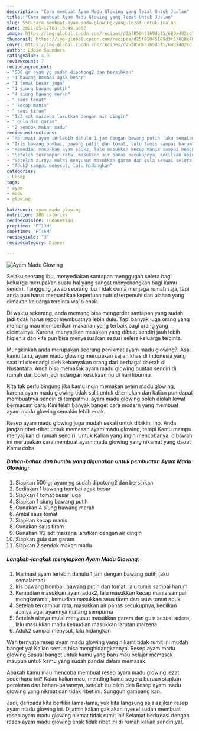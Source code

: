```yaml
---
description: "Cara membuat Ayam Madu Glowing yang lezat Untuk Jualan"
title: "Cara membuat Ayam Madu Glowing yang lezat Untuk Jualan"
slug: 550-cara-membuat-ayam-madu-glowing-yang-lezat-untuk-jualan
date: 2021-05-17T03:10:49.368Z
image: https://img-global.cpcdn.com/recipes/d25f85045169d3f5/680x482cq70/ayam-madu-glowing-foto-resep-utama.jpg
thumbnail: https://img-global.cpcdn.com/recipes/d25f85045169d3f5/680x482cq70/ayam-madu-glowing-foto-resep-utama.jpg
cover: https://img-global.cpcdn.com/recipes/d25f85045169d3f5/680x482cq70/ayam-madu-glowing-foto-resep-utama.jpg
author: Eddie Saunders
ratingvalue: 4.9
reviewcount: 7
recipeingredient:
- "500 gr ayam yg sudah dipotong2 dan bersihkan"
- "1 bawang bombai agak besar"
- "1 tomat besar juga"
- "1 siung bawang putih"
- "4 siung bawang merah"
- " saus tomat"
- " kecap manis"
- " saus tiram"
- "1/2 sdt maizena larutkan dengan air dingin"
- " gula dan garam"
- "2 sendok makan madu"
recipeinstructions:
- "Marinasi ayam terlebih dahulu 1 jam dengan bawang putih (aku semalaman)"
- "Iris bawang bombai, bawang putih dan tomat, lalu tumis sampai harum"
- "Kemudian masukkan ayam aduk2, lalu masukkan kecap manis sampai mengkaramel, kemudian masukkan saus tiram dan saus tomat aduk"
- "Setelah tercampur rata, masukkan air panas secukupnya, kecilkan apinya agar ayamnya matang sempurna"
- "Setelah airnya mulai menyusut masukkan garam dan gula sesuai selera, lalu masukkan madu kemudian masukkan larutan maizena"
- "Aduk2 sampai menysut, lalu hidangkan"
categories:
- Resep
tags:
- ayam
- madu
- glowing

katakunci: ayam madu glowing 
nutrition: 200 calories
recipecuisine: Indonesian
preptime: "PT13M"
cooktime: "PT45M"
recipeyield: "3"
recipecategory: Dinner

---
```



![Ayam Madu Glowing](https://img-global.cpcdn.com/recipes/d25f85045169d3f5/680x482cq70/ayam-madu-glowing-foto-resep-utama.jpg)

Selaku seorang ibu, menyediakan santapan menggugah selera bagi keluarga merupakan suatu hal yang sangat menyenangkan bagi kamu sendiri. Tanggung jawab seorang ibu Tidak cuma menjaga rumah saja, tapi anda pun harus memastikan keperluan nutrisi terpenuhi dan olahan yang dimakan keluarga tercinta wajib enak.

Di waktu  sekarang, anda memang bisa mengorder santapan yang sudah jadi tidak harus repot membuatnya lebih dulu. Tapi banyak juga orang yang memang mau memberikan makanan yang terbaik bagi orang yang dicintainya. Karena, menyajikan masakan yang dibuat sendiri jauh lebih higienis dan kita pun bisa menyesuaikan sesuai selera keluarga tercinta. 



Mungkinkah anda merupakan seorang penikmat ayam madu glowing?. Asal kamu tahu, ayam madu glowing merupakan sajian khas di Indonesia yang saat ini disenangi oleh kebanyakan orang dari berbagai daerah di Nusantara. Anda bisa memasak ayam madu glowing buatan sendiri di rumah dan boleh jadi hidangan kesukaanmu di hari liburmu.

Kita tak perlu bingung jika kamu ingin memakan ayam madu glowing, karena ayam madu glowing tidak sulit untuk ditemukan dan kalian pun dapat membuatnya sendiri di tempatmu. ayam madu glowing boleh diolah lewat bermacam cara. Kini telah banyak banget cara modern yang membuat ayam madu glowing semakin lebih enak.

Resep ayam madu glowing juga mudah sekali untuk dibikin, lho. Anda jangan ribet-ribet untuk memesan ayam madu glowing, tetapi Kamu mampu menyajikan di rumah sendiri. Untuk Kalian yang ingin mencobanya, dibawah ini merupakan cara membuat ayam madu glowing yang nikamat yang dapat Kamu coba.

<!--inarticleads1-->

##### Bahan-bahan dan bumbu yang digunakan untuk pembuatan Ayam Madu Glowing:

1. Siapkan 500 gr ayam yg sudah dipotong2 dan bersihkan
1. Sediakan 1 bawang bombai agak besar
1. Siapkan 1 tomat besar juga
1. Siapkan 1 siung bawang putih
1. Gunakan 4 siung bawang merah
1. Ambil  saus tomat
1. Siapkan  kecap manis
1. Gunakan  saus tiram
1. Gunakan 1/2 sdt maizena larutkan dengan air dingin
1. Siapkan  gula dan garam
1. Siapkan 2 sendok makan madu




<!--inarticleads2-->

##### Langkah-langkah menyiapkan Ayam Madu Glowing:

1. Marinasi ayam terlebih dahulu 1 jam dengan bawang putih (aku semalaman)
1. Iris bawang bombai, bawang putih dan tomat, lalu tumis sampai harum
1. Kemudian masukkan ayam aduk2, lalu masukkan kecap manis sampai mengkaramel, kemudian masukkan saus tiram dan saus tomat aduk
1. Setelah tercampur rata, masukkan air panas secukupnya, kecilkan apinya agar ayamnya matang sempurna
1. Setelah airnya mulai menyusut masukkan garam dan gula sesuai selera, lalu masukkan madu kemudian masukkan larutan maizena
1. Aduk2 sampai menysut, lalu hidangkan




Wah ternyata resep ayam madu glowing yang nikamt tidak rumit ini mudah banget ya! Kalian semua bisa menghidangkannya. Resep ayam madu glowing Sesuai banget untuk kamu yang baru mau belajar memasak maupun untuk kamu yang sudah pandai dalam memasak.

Apakah kamu mau mencoba membuat resep ayam madu glowing lezat sederhana ini? Kalau kalian mau, mending kamu segera buruan siapkan peralatan dan bahan-bahannya, setelah itu bikin deh Resep ayam madu glowing yang nikmat dan tidak ribet ini. Sungguh gampang kan. 

Jadi, daripada kita berfikir lama-lama, yuk kita langsung saja sajikan resep ayam madu glowing ini. Dijamin kalian gak akan nyesel sudah membuat resep ayam madu glowing nikmat tidak rumit ini! Selamat berkreasi dengan resep ayam madu glowing enak tidak ribet ini di rumah kalian sendiri,ya!.

